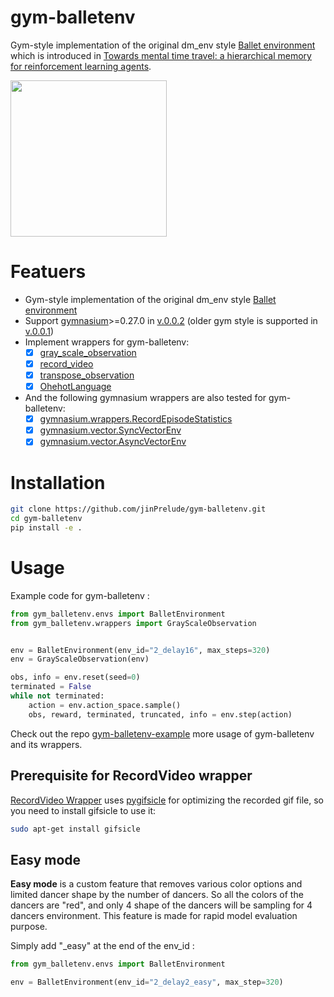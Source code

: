 # gym-balletenv
Gym-style implementation of the original dm_env style [Ballet environment](https://github.com/deepmind/deepmind-research/tree/master/hierarchical_transformer_memory) which is introduced in [Towards mental time travel: a hierarchical memory for reinforcement learning agents](https://arxiv.org/abs/2105.14039).

<p float="center">
  <img src="https://user-images.githubusercontent.com/16518993/215299001-faeb4aa1-8665-4772-a2a8-6139615a5a25.gif" width="250" />
</p>

# Featuers
- Gym-style implementation of the original dm_env style [Ballet environment](https://github.com/deepmind/deepmind-research/tree/master/hierarchical_transformer_memory)
- Support [gymnasium](https://github.com/Farama-Foundation/Gymnasium)>=0.27.0 in [v.0.0.2](https://github.com/jinPrelude/gym-balletenv/releases/tag/v0.0.2) (older gym style is supported in [v.0.0.1](https://github.com/jinPrelude/gym-balletenv/releases/tag/v0.0.1))
- Implement wrappers for gym-balletenv:
    - [x] [gray_scale_observation](https://github.com/jinPrelude/gym-balletenv/blob/master/gym_balletenv/wrappers/gray_scale_observation.py)
    - [x] [record_video](https://github.com/jinPrelude/gym-balletenv/blob/master/gym_balletenv/wrappers/record_video.py)
    - [x] [transpose_observation](https://github.com/jinPrelude/gym-balletenv/blob/master/gym_balletenv/wrappers/transpose_observation.py)
    - [x] [OhehotLanguage](https://github.com/jinPrelude/gym-balletenv/blob/master/gym_balletenv/wrappers/onehot_language.py)
- And the following gymnasium wrappers are also tested for gym-balletenv:
    - [x] [gymnasium.wrappers.RecordEpisodeStatistics](https://github.com/Farama-Foundation/Gymnasium/blob/main/gymnasium/wrappers/record_episode_statistics.py)
    - [x] [gymnasium.vector.SyncVectorEnv](https://github.com/Farama-Foundation/Gymnasium/blob/main/gymnasium/vector/sync_vector_env.py)
    - [x] [gymnasium.vector.AsyncVectorEnv](https://github.com/Farama-Foundation/Gymnasium/blob/main/gymnasium/vector/async_vector_env.py)

# Installation
```bash
git clone https://github.com/jinPrelude/gym-balletenv.git
cd gym-balletenv
pip install -e .
```
# Usage
Example code for gym-balletenv :
```python
from gym_balletenv.envs import BalletEnvironment
from gym_balletenv.wrappers import GrayScaleObservation


env = BalletEnvironment(env_id="2_delay16", max_steps=320)
env = GrayScaleObservation(env)

obs, info = env.reset(seed=0)
terminated = False
while not terminated:
    action = env.action_space.sample()
    obs, reward, terminated, truncated, info = env.step(action)
```


Check out the repo [gym-balletenv-example](https://github.com/jinPrelude/gym-balletenv-example) more usage of gym-balletenv and its wrappers.

## Prerequisite for RecordVideo wrapper
[RecordVideo Wrapper](https://github.com/jinPrelude/gym-balletenv/blob/master/gym_balletenv/wrappers/record_video.py) uses [pygifsicle](https://github.com/LucaCappelletti94/pygifsicle) for optimizing the recorded gif file, so you need to install gifsicle to use it:
```bash
sudo apt-get install gifsicle
```
## Easy mode
**Easy mode** is a custom feature that removes various color options and limited dancer shape by the number of dancers. So all the colors of the dancers are "red", and only 4 shape of the dancers will be sampling for 4 dancers environment. This feature is made for rapid model evaluation purpose.

Simply add "_easy" at the end of the env_id :
```python
from gym_balletenv.envs import BalletEnvironment

env = BalletEnvironment(env_id="2_delay2_easy", max_step=320)

```